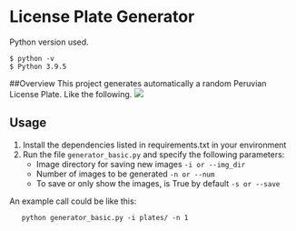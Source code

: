 # License Plate Generator
Python version used.
```
$ python -v
$ Python 3.9.5
```
##Overview
This project generates automatically a random Peruvian License Plate. Like the following.
![](plates/AEF068.jpg)

## Usage
1. Install the dependencies listed in requirements.txt in your environment
2. Run the file ```generator_basic.py``` and specify the following parameters:
   - Image directory for saving new images
     ```-i or --img_dir``` 
   - Number of images to be generated 
     ```-n or --num```
   - To save or only show the images, is True by default
     ```-s or --save```

An example call could be like this:
```
   python generator_basic.py -i plates/ -n 1
```
